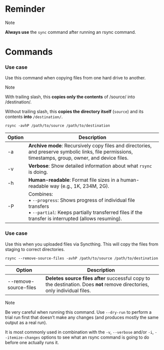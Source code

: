 # Reminder
>[!note]
>**Always use** the `sync` command after running an rsync command.
# Commands

### Use case

Use this command when copying files from one hard drive to another.

>[!note]
>With trailing slash, this **copies only the contents** of /source/ into /destination/.
>
>Without trailing slash, this **copies the directory itself** (`source`) and its contents **into** `/destination/`.

```
rsync -avhP /path/to/source /path/to/destination
```

| Option | Description                                                                                                                                                                        |
| ------ | ---------------------------------------------------------------------------------------------------------------------------------------------------------------------------------- |
| -a     | **Archive mode**: Recursively copy files and directories, and preserve symbolic links, file permissions, timestamps, group, owner, and device files.                               |
| -v     | **Verbose**: Show detailed information about what `rsync` is doing.                                                                                                                |
| -h     | **Human-readable**: Format file sizes in a human-readable way (e.g., 1K, 234M, 2G).                                                                                                |
| -P     | Combines:  <br>• `--progress`: Shows progress of individual file transfers  <br>• `--partial`: Keeps partially transferred files if the transfer is interrupted (allows resuming). |

### Use case

Use this when you uploaded files via Syncthing. This will copy the files from staging to correct directories.

```
rsync --remove-source-files -avhP /path/to/source /path/to/destination
```

| Option                | Description                                                                                                                |
| --------------------- | -------------------------------------------------------------------------------------------------------------------------- |
| --remove-source-files | **Deletes source files after** successful copy to the destination. Does **not** remove directories, only individual files. |

>[!note]
>Be very careful when running this command. Use `--dry-run` to perform a trial run first that doesn’t make any changes (and produces mostly the same output as a real run).
>
>It is most commonly used in combination with the `-v`, `--verbose` and/or `-i`, `--itemize-changes` options to see what an rsync command is going to do before one actually runs it.



